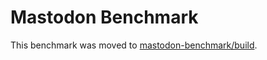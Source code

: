 # Mastodon Benchmark

This benchmark was moved to [mastodon-benchmark/build](https://github.com/mastodon-benchmark/build).
